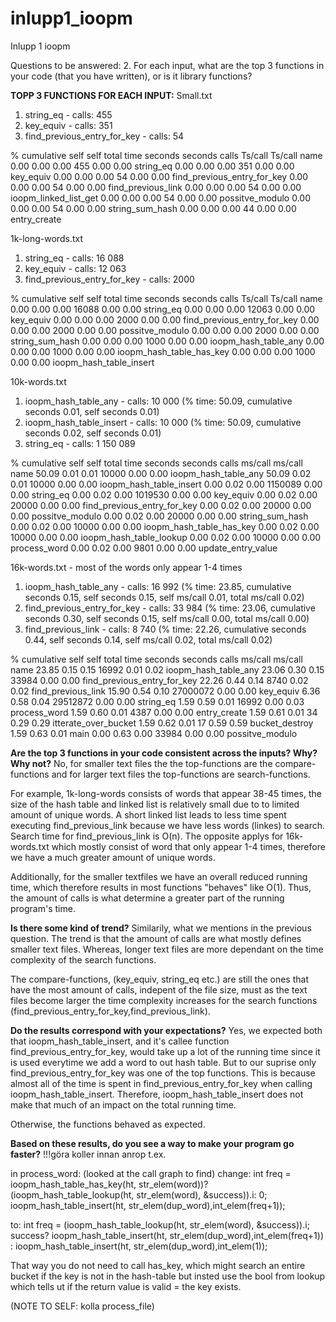 # inlupp1_ioopm
Inlupp 1 ioopm

Questions to be answered:
2. For each input, what are the top 3 functions in your code (that you have written), or is it library functions?


**TOPP 3 FUNCTIONS FOR EACH INPUT:**
Small.txt
1. string_eq - calls: 455
2.  key_equiv - calls: 351
3. find_previous_entry_for_key - calls: 54

  %   cumulative   self              self     total
 time   seconds   seconds    calls  Ts/call  Ts/call  name
  0.00      0.00     0.00      455     0.00     0.00  string_eq
  0.00      0.00     0.00      351     0.00     0.00  key_equiv
  0.00      0.00     0.00       54     0.00     0.00  find_previous_entry_for_key
  0.00      0.00     0.00       54     0.00     0.00  find_previous_link
  0.00      0.00     0.00       54     0.00     0.00  ioopm_linked_list_get
  0.00      0.00     0.00       54     0.00     0.00  possitve_modulo
  0.00      0.00     0.00       54     0.00     0.00  string_sum_hash
  0.00      0.00     0.00       44     0.00     0.00  entry_create

1k-long-words.txt
1. string_eq - calls: 16 088
2. key_equiv - calls: 12 063
3. find_previous_entry_for_key - calls: 2000

  %   cumulative   self              self     total
 time   seconds   seconds    calls  Ts/call  Ts/call  name
  0.00      0.00     0.00    16088     0.00     0.00  string_eq
  0.00      0.00     0.00    12063     0.00     0.00  key_equiv
  0.00      0.00     0.00     2000     0.00     0.00  find_previous_entry_for_key
  0.00      0.00     0.00     2000     0.00     0.00  possitve_modulo
  0.00      0.00     0.00     2000     0.00     0.00  string_sum_hash
  0.00      0.00     0.00     1000     0.00     0.00  ioopm_hash_table_any
  0.00      0.00     0.00     1000     0.00     0.00  ioopm_hash_table_has_key
  0.00      0.00     0.00     1000     0.00     0.00  ioopm_hash_table_insert

10k-words.txt
1. ioopm_hash_table_any - calls: 10 000 (% time: 50.09, cumulative seconds 0.01, self seconds 0.01)
2. ioopm_hash_table_insert - calls: 10 000 (% time: 50.09, cumulative seconds 0.02, self seconds 0.01)
3. string_eq - calls: 1 150 089

  %   cumulative   self              self     total
 time   seconds   seconds    calls  ms/call  ms/call  name
 50.09      0.01     0.01    10000     0.00     0.00  ioopm_hash_table_any
 50.09      0.02     0.01    10000     0.00     0.00  ioopm_hash_table_insert
  0.00      0.02     0.00  1150089     0.00     0.00  string_eq
  0.00      0.02     0.00  1019530     0.00     0.00  key_equiv
  0.00      0.02     0.00    20000     0.00     0.00  find_previous_entry_for_key
  0.00      0.02     0.00    20000     0.00     0.00  possitve_modulo
  0.00      0.02     0.00    20000     0.00     0.00  string_sum_hash
  0.00      0.02     0.00    10000     0.00     0.00  ioopm_hash_table_has_key
  0.00      0.02     0.00    10000     0.00     0.00  ioopm_hash_table_lookup
  0.00      0.02     0.00    10000     0.00     0.00  process_word
  0.00      0.02     0.00     9801     0.00     0.00  update_entry_value

16k-words.txt - most of the words only appear 1-4 times
1. ioopm_hash_table_any - calls: 16 992 (% time: 23.85, cumulative seconds 0.15, self seconds 0.15, self ms/call 0.01, total ms/call 0.02)
2. find_previous_entry_for_key - calls: 33 984 (% time: 23.06, cumulative seconds 0.30, self seconds 0.15, self ms/call 0.00, total ms/call 0.00)
3. find_previous_link - calls: 8 740 (% time: 22.26, cumulative seconds 0.44, self seconds 0.14, self ms/call 0.02, total ms/call 0.02)


  %   cumulative   self              self     total
 time   seconds   seconds    calls  ms/call  ms/call  name
 23.85      0.15     0.15    16992     0.01     0.02  ioopm_hash_table_any
 23.06      0.30     0.15    33984     0.00     0.00  find_previous_entry_for_key
 22.26      0.44     0.14     8740     0.02     0.02  find_previous_link
 15.90      0.54     0.10 27000072     0.00     0.00  key_equiv
  6.36      0.58     0.04 29512872     0.00     0.00  string_eq
  1.59      0.59     0.01    16992     0.00     0.03  process_word
  1.59      0.60     0.01     4387     0.00     0.00  entry_create
  1.59      0.61     0.01       34     0.29     0.29  itterate_over_bucket
  1.59      0.62     0.01       17     0.59     0.59  bucket_destroy
  1.59      0.63     0.01                             main
  0.00      0.63     0.00    33984     0.00     0.00  possitve_modulo



**Are the top 3 functions in your code consistent across the inputs? Why? Why not?**
No, for smaller text files the the top-functions are the compare-functions and 
for larger text files the top-functions are search-functions.

For example, 1k-long-words consists of words that appear 38-45 times, the size of the hash table and linked list is relatively small due to
to limited amount of unique words. A short linked list leads to less time spent executing find_previous_link because
we have less words (linkes) to search. Search time for find_previous_link is O(n). The opposite applys for 16k-words.txt
which mostly consist of word that only appear 1-4 times, therefore we have a much greater amount of unique words.

Additionally, for the smaller textfiles we have an overall reduced running time, which therefore results in most functions "behaves" like O(1). Thus, the amount of calls is what determine a greater part of the running program's time.



**Is there some kind of trend?**
Similarily, what we mentions in the previous question. The trend is that the amount of calls are what mostly defines smaller text files. Whereas, longer text files are more dependant on the time complexity of the search functions.

The compare-functions, (key_equiv, string_eq etc.) are still the ones that have the most amount of calls, indepent of the file size, must as the text files become larger the time complexity increases for the search functions (find_previous_entry_for_key,find_previous_link).

**Do the results correspond with your expectations?**
 Yes, we expected both that ioopm_hash_table_insert, and it's callee function find_previous_entry_for_key, would take up a lot of the running time since it is used everytime we add a word to out hash table. But to our suprise only find_previous_entry_for_key was one of the top functions. This is because almost all of the time is spent in
 find_previous_entry_for_key when calling ioopm_hash_table_insert. Therefore, ioopm_hash_table_insert does not make that much of an impact on the total running time.
 
 Otherwise, the functions behaved as expected.

**Based on these results, do you see a way to make your program go faster?**
  !!!göra koller innan anrop t.ex.

 in process_word: (looked at the call graph to find)
 change:
  int freq = ioopm_hash_table_has_key(ht, str_elem(word))?   (ioopm_hash_table_lookup(ht,  str_elem(word), &success)).i:    0;
  ioopm_hash_table_insert(ht, str_elem(dup_word),int_elem(freq+1));
 
 to:
  int freq = (ioopm_hash_table_lookup(ht,  str_elem(word), &success)).i;
  success? ioopm_hash_table_insert(ht, str_elem(dup_word),int_elem(freq+1)) : ioopm_hash_table_insert(ht, str_elem(dup_word),int_elem(1));

  That way you do not need to call has_key, which might search an entire bucket if the key is not in the hash-table but insted use the 
  bool from lookup which tells ut if the return value is valid = the key exists.

  (NOTE TO SELF: kolla process_file)
  

